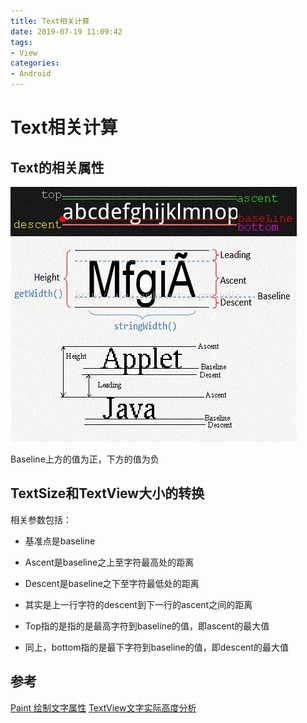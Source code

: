 ```yaml
---
title: Text相关计算
date: 2019-07-19 11:09:42
tags:
- View
categories:
- Android
---
```


# Text相关计算

## Text的相关属性
![图片](/images/Text相关计算.webp)

Baseline上方的值为正，下方的值为负

## TextSize和TextView大小的转换

相关参数包括：

* 基准点是baseline

* Ascent是baseline之上至字符最高处的距离

* Descent是baseline之下至字符最低处的距离

* 其实是上一行字符的descent到下一行的ascent之间的距离

* Top指的是指的是最高字符到baseline的值，即ascent的最大值

* 同上，bottom指的是最下字符到baseline的值，即descent的最大值

## 参考
[Paint 绘制文字属性](https://www.jianshu.com/p/1728b725b4a6)
[TextView文字实际高度分析](https://neutra.github.io/2016/TextView%E6%96%87%E5%AD%97%E5%AE%9E%E9%99%85%E9%AB%98%E5%BA%A6%E5%88%86%E6%9E%90/)
